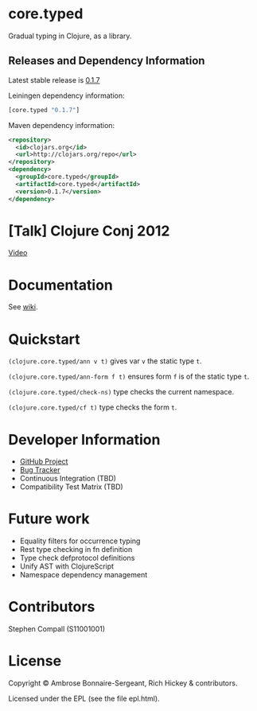 # core.typed

Gradual typing in Clojure, as a library.

## Releases and Dependency Information

Latest stable release is [0.1.7](https://clojars.org/core.typed)

Leiningen dependency information:

```clojure
[core.typed "0.1.7"]
```

Maven dependency information:

```XML
<repository>
  <id>clojars.org</id>
  <url>http://clojars.org/repo</url>
</repository>
<dependency>
  <groupId>core.typed</groupId>
  <artifactId>core.typed</artifactId>
  <version>0.1.7</version>
</dependency>
```

# [Talk] Clojure Conj 2012

[Video](http://www.youtube.com/watch?v=wNhK8t3uLJU)

# Documentation

See [wiki](https://github.com/clojure/core.typed/wiki).

# Quickstart

`(clojure.core.typed/ann v t)` gives var `v` the static type `t`.

`(clojure.core.typed/ann-form f t)` ensures form `f` is of the static type `t`.

`(clojure.core.typed/check-ns)` type checks the current namespace.

`(clojure.core.typed/cf t)` type checks the form `t`.

<!---
# Examples

(These don't completely type check yet)

* [clojure.core.typed.test.rbt](https://github.com/frenchy64/typed-clojure/blob/master/test/typed/test/rbt.clj) for examples of mutually recursive types and heterogenous maps
* [typed.test.core-logic](https://github.com/frenchy64/typed-clojure/blob/master/test/typed/test/core_logic.clj) for examples of typing (tightly coupled) datatypes and protocols
* [typed.test.example](https://github.com/frenchy64/typed-clojure/blob/master/test/typed/test/example.clj) for a few little examples of simple usage
-->

# Developer Information

- [GitHub Project](https://github.com/clojure/core.typed)
- [Bug Tracker](http://dev.clojure.org/jira/browse/CTYP)
- Continuous Integration (TBD)
- Compatibility Test Matrix (TBD)

# Future work

* Equality filters for occurrence typing
* Rest type checking in fn definition
* Type check defprotocol definitions
* Unify AST with ClojureScript
* Namespace dependency management

# Contributors

Stephen Compall (S11001001)

# License

Copyright © Ambrose Bonnaire-Sergeant, Rich Hickey & contributors.

Licensed under the EPL (see the file epl.html).
